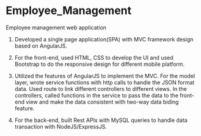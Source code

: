# Employee_Management
Employee management web application

1. Developed a single page application(SPA) with MVC framework design based on AngularJS.

2. For the front-end, used HTML, CSS to develop the UI and used Bootstrap to do the responsive design for different mobile platform.

3. Utilized the features of AngularJS to implement the MVC. For the model layer, wrote service functions with http calls to handle the JSON format data. Used route to link different controllers to different views. In the controllers, called functions in the service to pass the data to the front-end view and make the data consistent with two-way data biding feature.

4. For the back-end, built Rest APIs with MySQL queries to handle data transaction with NodeJS/ExpressJS.

